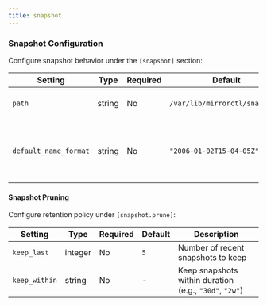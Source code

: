 ```yaml
---
title: snapshot
---
```


### Snapshot Configuration

Configure snapshot behavior under the `[snapshot]` section:

| Setting | Type | Required | Default | Description |
|---------|------|----------|---------|-------------|
| `path` | string | No | `/var/lib/mirrorctl/snapshots` | Base path for snapshots |
| `default_name_format` | string | No | `"2006-01-02T15-04-05Z"` | Default snapshot name format (Go time format) |

#### Snapshot Pruning

Configure retention policy under `[snapshot.prune]`:

| Setting | Type | Required | Default | Description |
|---------|------|----------|---------|-------------|
| `keep_last` | integer | No | `5` | Number of recent snapshots to keep |
| `keep_within` | string | No | - | Keep snapshots within duration (e.g., `"30d"`, `"2w"`) |
